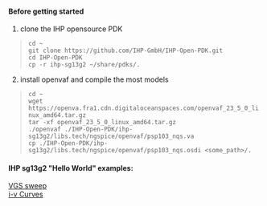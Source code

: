 #### Before getting started
1. clone the IHP opensource PDK
> `cd ~`<br>
> `git clone https://github.com/IHP-GmbH/IHP-Open-PDK.git`<br>
> `cd IHP-Open-PDK`<br>
> `cp -r ihp-sg13g2 ~/share/pdks/.`<br>
2. install openvaf and compile the most models
> `cd ~`<br>
> `wget https://openva.fra1.cdn.digitaloceanspaces.com/openvaf_23_5_0_linux_amd64.tar.gz`<br>
> `tar -xf openvaf_23_5_0_linux_amd64.tar.gz`<br>
`./openvaf ./IHP-Open-PDK/ihp-sg13g2/libs.tech/ngspice/openvaf/psp103_nqs.va`<br>
`cp ./IHP-Open-PDK/ihp-sg13g2/libs.tech/ngspice/openvaf/psp103_nqs.osdi <some_path>/.`<br>

#### IHP sg13g2 "Hello World" examples: 
[VGS sweep](https://github.com/bmurmann/Ngspice-on-Colab/blob/main/notebooks/IHP_SG13G2_VGS_sweep.ipynb)<br>
[i-v Curves](https://github.com/claudiotalarico/ngspice_and_opensource_pdks/blob/main/ihp_notebooks/ihp_ivCurves.ipynb)
